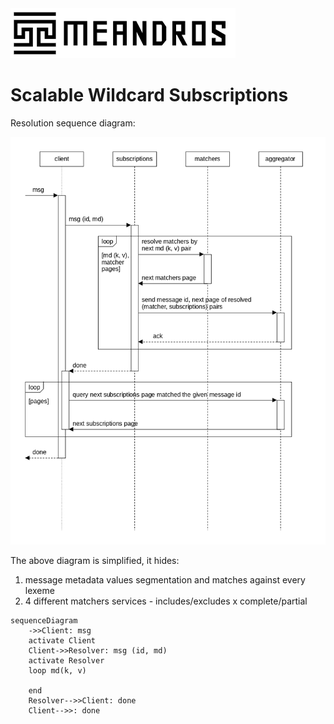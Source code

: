 <img alt="title" height="80" src="title.png"/>

# Scalable Wildcard Subscriptions

Resolution sequence diagram:

![dia-seq-subscription-resolution](dia-seq-subscription-resolution.png)

The above diagram is simplified, it hides:
1. message metadata values segmentation and matches against every lexeme
2. 4 different matchers services - includes/excludes x complete/partial

```mermaid
sequenceDiagram
    ->>Client: msg
    activate Client
    Client->>Resolver: msg (id, md)
    activate Resolver
    loop md(k, v)
        
    end
    Resolver-->>Client: done 
    Client-->>: done
```